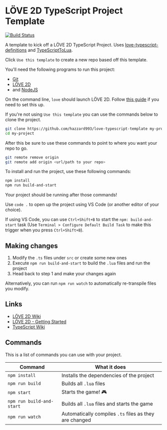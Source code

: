 # LÖVE 2D TypeScript Project Template

[![Build Status](https://travis-ci.org/hazzard993/love-typescript-template.svg?branch=master)](https://travis-ci.org/hazzard993/love-typescript-template)

A template to kick off a LÖVE 2D TypeScript Project. Uses [love-typescript-definitions](https://github.com/hazzard993/love-typescript-definitions) and [TypeScriptToLua](https://github.com/TypeScriptToLua/TypeScriptToLua).

Click `Use this template` to create a new repo based off this template.

You'll need the following programs to run this project:
- [Git](https://git-scm.com/downloads)
- [LÖVE 2D](https://love2d.org/)
- and [NodeJS](https://nodejs.org/en/) 

On the command line, `love` should launch LÖVE 2D. Follow [this guide](https://love2d.org/wiki/PATH) if you need to set this up.

If you're not using `Use this template` you can use the commands below to clone the project.

```sh
git clone https://github.com/hazzard993/love-typescript-template my-project
cd my-project
```

After this be sure to use these commands to point to where you want your repo to go.

```sh
git remote remove origin
git remote add origin <url/path to your repo>
```

To install and run the project, use these following commands:

```sh
npm install
npm run build-and-start
```

Your project should be running after those commands!

Use `code .` to open up the project using VS Code (or another editor of your choice).

If using VS Code, you can use `Ctrl+Shift+B` to start the `npm: build-and-start` task (Use `Terminal > Configure Default Build Task` to make this trigger when you press `Ctrl+Shift+B`).

## Making changes

1. Modify the `.ts` files under `src` or create some new ones
2. Execute `npm run build-and-start` to build the `.lua` files and run the project
3. Head back to step 1 and make your changes again

Alternatively, you can run `npm run watch` to automatically re-transpile files you modify.

## Links
- [LÖVE 2D Wiki](https://love2d.org/wiki/Main_Page)
- [LÖVE 2D - Getting Started](https://love2d.org/wiki/Getting_Started)
- [TypeScript Wiki](https://github.com/Microsoft/TypeScript/wiki)

## Commands

This is a list of commands you can use with your project.

| Command | What it does |
| ------- | ------------ |
| `npm install` | Installs the dependencies of the project |
| `npm run build` | Builds all `.lua` files |
| `npm start` | Starts the game! :video_game: |
| `npm run build-and-start` | Builds all `.lua` files and starts the game |
| `npm run watch` | Automatically compiles `.ts` files as they are changed |
